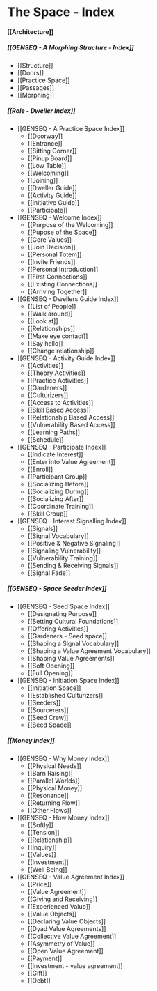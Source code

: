 # The Space - Index

#### [[Architecture]]

##### [[GENSEQ - A Morphing Structure - Index]]
- [[Structure]]
- [[Doors]]
- [[Practice Space]]
- [[Passages]]
- [[Morphing]]

##### [[Role - Dweller Index]]
- [[GENSEQ - A Practice Space Index]]
	- [[Doorway]]
	- [[Entrance]]
	- [[Sitting Corner]]
	- [[Pinup Board]]
	- [[Low Table]]
	- [[Welcoming]]
	- [[Joining]]
	- [[Dweller Guide]]
	- [[Activity Guide]]
	- [[Initiative Guide]]
	- [[Participate]]
- [[GENSEQ - Welcome Index]]
	- [[Purpose of the Welcoming]]
	- [[Pupose of the Space]]
	- [[Core Values]]
	- [[Join Decision]]
	- [[Personal Totem]]
	- [[Invite Friends]]
	- [[Personal Introduction]]
	- [[First Connections]]
	- [[Existing Connections]]
	- [[Arriving Together]]
- [[GENSEQ - Dwellers Guide Index]]
	- [[List of People]]
	- [[Walk around]]
	- [[Look at]]
	- [[Relationships]]
	- [[Make eye contact]]
	- [[Say hello]]
	- [[Change relationship]]
- [[GENSEQ - Activity Guide Index]]
	- [[Activities]]
	- [[Theory Activities]]
	- [[Practice Activities]]
	- [[Gardeners]]
	- [[Culturizers]]
	- [[Access to Activities]]
	- [[Skill Based Access]]
	- [[Relationship Based Access]]
	- [[Vulnerability Based Access]]
	- [[Learning Paths]]
	- [[Schedule]]
- [[GENSEQ - Participate Index]]
	- [[Indicate Interest]]
	- [[Enter into Value Agreement]]
	- [[Enroll]]
	- [[Participant Group]]
	- [[Socializing Before]]
	- [[Socializing During]]
	- [[Socializing After]]
	- [[Coordinate Training]]
	- [[Skill Group]]
- [[GENSEQ - Interest Signalling Index]]
	- [[Signals]]
	- [[Signal Vocabulary]]
	- [[Positive & Negative Signaling]]
	- [[Signaling Vulnerability]]
	- [[Vulnerability Training]]
	- [[Sending & Receiving Signals]]
	- [[Signal Fade]]

##### [[GENSEQ - Space Seeder Index]]
- [[GENSEQ - Seed Space Index]]
	- [[Designating Purpose]]
	- [[Setting Cultural Foundations]]
	- [[Offering Activities]]
	- [[Gardeners - Seed space]]
	- [[Shaping a Signal Vocabulary]]
	- [[Shaping a Value Agreement Vocabulary]]
	- [[Shaping Value Agreements]]
	- [[Soft Opening]]
	- [[Full Opening]]
- [[GENSEQ - Initiation Space Index]]
	- [[Initiation Space]]
	- [[Established Culturizers]]
	- [[Seeders]]
	- [[Sourcerers]]
	- [[Seed Crew]]
	- [[Seed Space]]

##### [[Money Index]]
- [[GENSEQ - Why Money Index]]
	- [[Physical Needs]]
	- [[Barn Raising]]
	- [[Parallel Worlds]]
	- [[Physical Money]]
	- [[Resonance]]
	- [[Returning Flow]]
	- [[Other Flows]]
- [[GENSEQ - How Money Index]]
	- [[Softly]]
	- [[Tension]]
	- [[Relationship]]
	- [[Inquiry]]
	- [[Values]]
	- [[Investment]]
	- [[Well Being]]
- [[GENSEQ - Value Agreement Index]]
	- [[Price]]
	- [[Value Agreement]]
	- [[Giving and Receiving]]
	- [[Experienced Value]]
	- [[Value Objects]]
	- [[Declaring Value Objects]]
	- [[Dyad Value Agreements]]
	- [[Collective Value Agreement]]
	- [[Asymmetry of Value]]
	- [[Open Value Agreement]]
	- [[Payment]]
	- [[Investment - value agreement]]
	- [[Gift]]
	- [[Debt]]